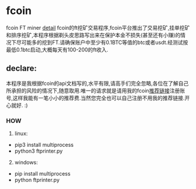 # fcoin
fcoin FT miner [detail](https://www.fcoin.pro/mining)
fcoin的ft挖矿交易程序,fcoin平台推出了交易挖矿,挂单挖矿和排序挖矿,本程序根据剃头皮思路写出来在保护本金不损失(甚至还有小赚)的情况下尽可能多的挖到FT.请确保账户中至少有0.1BTC等值的btc或者usdt.经测试按最低0.1btc启动,大概每天有100-200的ft收入.
## declare:
本程序是我根据fcoin的api文档写的,水平有限,请高手们完全忽略,各位在了解自己所承担的风险的情况下,随意取用.唯一的请求就是请用我的fcoin[推荐链接](https://www.fcoin.com/i/mEGne)注册账号,这样我能有一笔小小的推荐费.当然您完全也可以自己注册不用我的推荐链接.开心就好. :)
### HOW
1. linux:  
- pip3 install multiprocess
- python3 ftprinter.py
2. windows: 
- pip install multiprocess
- python ftprinter.py
